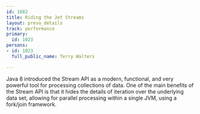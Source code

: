 ```yaml
---
id: 1882
title: Riding the Jet Streams
layout: preso_details
track: performance
primary:
  id: 1023
persons:
- id: 1023
  full_public_name: Terry Walters

---
```

Java 8 introduced the Stream API as a modern, functional, and very powerful tool for processing collections of data. One of the main benefits of the Stream API is that it hides the details of iteration over the underlying data set, allowing for parallel processing within a single JVM, using a fork/join framework.